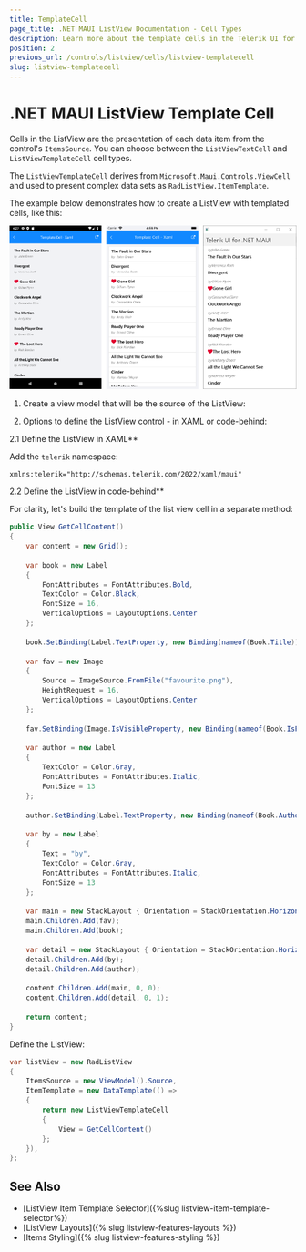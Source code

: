 ```yaml
---
title: TemplateCell
page_title: .NET MAUI ListView Documentation - Cell Types
description: Learn more about the template cells in the Telerik UI for .NET MAUI ListView control. 
position: 2
previous_url: /controls/listview/cells/listview-templatecell
slug: listview-templatecell
---
```


# .NET MAUI ListView Template Cell

Cells in the ListView are the presentation of each data item from the control's `ItemsSource`. You can choose between the `ListViewTextCell` and `ListViewTemplateCell` cell types.

The `ListViewTemplateCell` derives from `Microsoft.Maui.Controls.ViewCell` and used to present complex data sets as `RadListView.ItemTemplate`.

The example below demonstrates how to create a ListView with templated cells, like this:

![ListView Template Cell](../images/listview-celltypes-templatecell.png)

1. Create a view model that will be the source of the ListView:

<snippet id='listview-celltypes-templatecell-viewmodel' />


2. Options to define the ListView control - in XAML or code-behind:

2.1 Define the ListView in XAML**

<snippet id='listview-celltypes-templatecell-listview-xaml' />

Add the `telerik` namespace:

```XAML
xmlns:telerik="http://schemas.telerik.com/2022/xaml/maui"
```						

2.2 Define the ListView in code-behind**

For clarity, let's build the template of the list view cell in a separate method:

```C#
public View GetCellContent()
{
    var content = new Grid();

    var book = new Label
    {
        FontAttributes = FontAttributes.Bold,
        TextColor = Color.Black,
        FontSize = 16,
        VerticalOptions = LayoutOptions.Center
    };

    book.SetBinding(Label.TextProperty, new Binding(nameof(Book.Title)));

    var fav = new Image
    {
        Source = ImageSource.FromFile("favourite.png"),
        HeightRequest = 16,
        VerticalOptions = LayoutOptions.Center
    };

    fav.SetBinding(Image.IsVisibleProperty, new Binding(nameof(Book.IsFavourite)));

    var author = new Label
    {
        TextColor = Color.Gray,
        FontAttributes = FontAttributes.Italic,
        FontSize = 13
    };

    author.SetBinding(Label.TextProperty, new Binding(nameof(Book.Author)));

    var by = new Label
    {
        Text = "by",
        TextColor = Color.Gray,
        FontAttributes = FontAttributes.Italic,
        FontSize = 13
    };

    var main = new StackLayout { Orientation = StackOrientation.Horizontal, Margin = new Thickness(10, 10, 10, 0) };
    main.Children.Add(fav);
    main.Children.Add(book);

    var detail = new StackLayout { Orientation = StackOrientation.Horizontal, Margin = new Thickness(10, 0, 10, 10) };
    detail.Children.Add(by);
    detail.Children.Add(author);

    content.Children.Add(main, 0, 0);
    content.Children.Add(detail, 0, 1);

    return content;
}
```

Define the ListView:

```C#
var listView = new RadListView
{
    ItemsSource = new ViewModel().Source,
    ItemTemplate = new DataTemplate(() =>
    {
        return new ListViewTemplateCell
        {
            View = GetCellContent()
        };
    }),
};
```


## See Also

- [ListView Item Template Selector]({%slug listview-item-template-selector%})
- [ListView Layouts]({% slug listview-features-layouts %})
- [Items Styling]({% slug listview-features-styling %})

